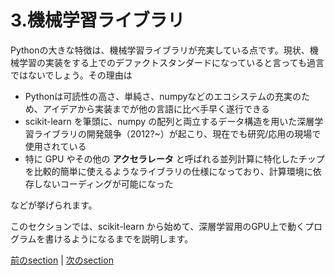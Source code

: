 # 3.機械学習ライブラリ

Pythonの大きな特徴は、機械学習ライブラリが充実している点です。現状、機械学習の実装をする上でのデファクトスタンダードになっていると言っても過言ではないでしょう。その理由は
- Pythonは可読性の高さ、単純さ、numpyなどのエコシステムの充実のため、アイデアから実装までが他の言語に比べ手早く遂行できる
- scikit-learn を筆頭に、numpy の配列と両立するデータ構造を用いた深層学習ライブラリの開発競争（2012?~）が起こり、現在でも研究/応用の現場で使用されている
- 特に GPU やその他の **アクセラレータ** と呼ばれる並列計算に特化したチップを比較的簡単に使えるようなライブラリの仕様になっており、計算環境に依存しないコーディングが可能になった

などが挙げられます。

このセクションでは、scikit-learn から始めて、深層学習用のGPU上で動くプログラムを書けるようになるまでを説明します。

[前のsection](../section2/2-3.md) | [次のsection](3-1.md)
